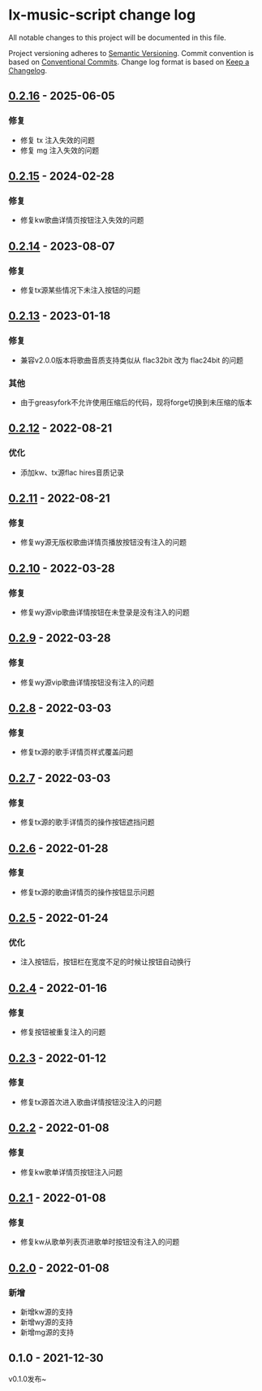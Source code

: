 # lx-music-script change log

All notable changes to this project will be documented in this file.

Project versioning adheres to [Semantic Versioning](http://semver.org/).
Commit convention is based on [Conventional Commits](http://conventionalcommits.org).
Change log format is based on [Keep a Changelog](http://keepachangelog.com/).

## [0.2.16](https://github.com/lyswhut/lx-music-script/compare/v0.2.15...v0.2.16) - 2025-06-05

### 修复

- 修复 tx 注入失效的问题
- 修复 mg 注入失效的问题

## [0.2.15](https://github.com/lyswhut/lx-music-script/compare/v0.2.14...v0.2.15) - 2024-02-28

### 修复

- 修复kw歌曲详情页按钮注入失效的问题

## [0.2.14](https://github.com/lyswhut/lx-music-script/compare/v0.2.13...v0.2.14) - 2023-08-07

### 修复

- 修复tx源某些情况下未注入按钮的问题

## [0.2.13](https://github.com/lyswhut/lx-music-script/compare/v0.2.12...v0.2.13) - 2023-01-18

### 修复

- 兼容v2.0.0版本将歌曲音质支持类似从 flac32bit 改为 flac24bit 的问题

### 其他

- 由于greasyfork不允许使用压缩后的代码，现将forge切换到未压缩的版本

## [0.2.12](https://github.com/lyswhut/lx-music-script/compare/v0.2.11...v0.2.12) - 2022-08-21

### 优化

- 添加kw、tx源flac hires音质记录

## [0.2.11](https://github.com/lyswhut/lx-music-script/compare/v0.2.10...v0.2.11) - 2022-08-21

### 修复

- 修复wy源无版权歌曲详情页播放按钮没有注入的问题

## [0.2.10](https://github.com/lyswhut/lx-music-script/compare/v0.2.9...v0.2.10) - 2022-03-28

### 修复

- 修复wy源vip歌曲详情按钮在未登录是没有注入的问题

## [0.2.9](https://github.com/lyswhut/lx-music-script/compare/v0.2.8...v0.2.9) - 2022-03-28

### 修复

- 修复wy源vip歌曲详情按钮没有注入的问题

## [0.2.8](https://github.com/lyswhut/lx-music-script/compare/v0.2.7...v0.2.8) - 2022-03-03

### 修复

- 修复tx源的歌手详情页样式覆盖问题

## [0.2.7](https://github.com/lyswhut/lx-music-script/compare/v0.2.6...v0.2.7) - 2022-03-03

### 修复

- 修复tx源的歌手详情页的操作按钮遮挡问题

## [0.2.6](https://github.com/lyswhut/lx-music-script/compare/v0.2.5...v0.2.6) - 2022-01-28

### 修复

- 修复tx源的歌曲详情页的操作按钮显示问题

## [0.2.5](https://github.com/lyswhut/lx-music-script/compare/v0.2.4...v0.2.5) - 2022-01-24

### 优化

- 注入按钮后，按钮栏在宽度不足的时候让按钮自动换行

## [0.2.4](https://github.com/lyswhut/lx-music-script/compare/v0.2.3...v0.2.4) - 2022-01-16

### 修复

- 修复按钮被重复注入的问题

## [0.2.3](https://github.com/lyswhut/lx-music-script/compare/v0.2.2...v0.2.3) - 2022-01-12

### 修复

- 修复tx源首次进入歌曲详情按钮没注入的问题

## [0.2.2](https://github.com/lyswhut/lx-music-script/compare/v0.2.1...v0.2.2) - 2022-01-08

### 修复

- 修复kw歌单详情页按钮注入问题

## [0.2.1](https://github.com/lyswhut/lx-music-script/compare/v0.2.0...v0.2.1) - 2022-01-08

### 修复

- 修复kw从歌单列表页进歌单时按钮没有注入的问题

## [0.2.0](https://github.com/lyswhut/lx-music-script/compare/v0.1.0...v0.2.0) - 2022-01-08

### 新增

- 新增kw源的支持
- 新增wy源的支持
- 新增mg源的支持

## 0.1.0 - 2021-12-30

v0.1.0发布~
